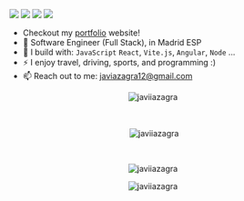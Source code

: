 [<img src="https://img.shields.io/badge/github-%2312100E.svg?&style=for-the-badge&logo=github&logoColor=white&color=black" />](https://github.com/JaviiAzagra)
[<img src="https://img.shields.io/badge/gitlab-%2312100E.svg?&style=for-the-badge&logo=gitlab&logoColor=white&color=9b51e0" />](https://gitlab.com/JaviAzagra)
[<img src="https://img.shields.io/badge/instagram-%2312100E.svg?&style=for-the-badge&logo=instagram&color=405DE6" />](https://instagram.com/12jav1) 
[<img src="https://img.shields.io/badge/linkedin-%230077B5.svg?&style=for-the-badge&logo=linkedin&logoColor=white" />](https://www.linkedin.com/in/javier-azagra-garc%C3%ADa/)



- Checkout my [portfolio](https://javierazagra.com/) website!
- 🏢 Software Engineer (Full Stack), in Madrid ESP
- 🧰 I build with: `JavaScript` `React`, `Vite.js`, `Angular`, `Node` ...
- ⚡ I enjoy travel, driving, sports, and programming :)
- 📫 Reach out to me: javiazagra12@gmail.com

<p align="center"><img align="center" src="https://github-readme-stats.vercel.app/api/top-langs?username=javiiazagra&theme=one_dark_pro&show_icons=true&locale=en&layout=compact" alt="javiiazagra" /></p>
</br>
<p align="center">&nbsp;<img align="center" src="https://github-readme-stats.vercel.app/api?username=javiiazagra&theme=one_dark_pro&show_icons=true&locale=en" alt="javiiazagra" /></p>
</br>
<p align="center"><img align="center" src="https://github-readme-streak-stats.herokuapp.com/?user=javiiazagra&theme=one_dark_pro" alt="javiiazagra" /></p>

<p align="center"> <img src="https://komarev.com/ghpvc/?username=javiiazagra&label=Profile%20views&color=0e75b6&style=flat" alt="javiiazagra" /> </p>
<p align="left">
</p>

